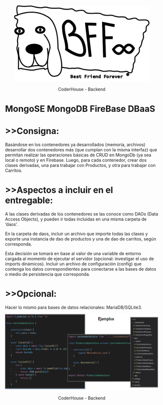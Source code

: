 <p align="center">
  <p align="center">    
    <img src="https://github.com/JesusRamirezGamarra/signature/blob/main/public/img/Logo_Negro.png" alt="BFFs" height="250">    
  </p>
  <p align="center">
       CoderHouse - Backend
  </p>
</p>



# MongoSE MongoDB FireBase DBaaS

# >>Consigna: 
Basándose en los contenedores ya desarrollados (memoria, archivos) desarrollar dos contenedores más (que cumplan con la misma interfaz) que permitan realizar las operaciones básicas de CRUD en MongoDb (ya sea local o remoto) y en Firebase. Luego, para cada contenedor, crear dos clases derivadas, una para trabajar con Productos, y otra para trabajar con Carritos.

# >>Aspectos a incluir en el entregable: 
A las clases derivadas de los contenedores se las conoce como DAOs (Data Access Objects), y pueden ir todas incluidas en una misma carpeta de ‘daos’.

En la carpeta de daos, incluir un archivo que importe todas las clases y exporte una instancia de dao de productos y una de dao de carritos, según corresponda. 

Esta decisión se tomará en base al valor de una variable de entorno cargada al momento de ejecutar el servidor (opcional: investigar el uso de imports dinámicos).
Incluir un archivo de configuración (config) que contenga los datos correspondientes para conectarse a las bases de datos o medio de persistencia que corresponda.

# >>Opcional:
Hacer lo mismo para bases de datos relacionales: MariaDB/SQLite3.

<p align="center">
  <p align="center">    
    <img src="https://github.com/JesusRamirezGamarra/CoderHouse_Backend/blob/main/desafio/10-MongoSE/public/img/Desafio.JPG" alt="BFFs" height="250">    
  </p>
  <p align="center">
       CoderHouse - Backend
  </p>
</p>

 